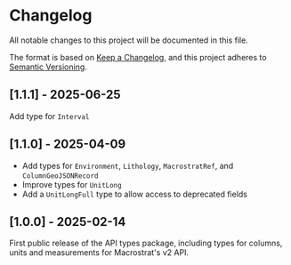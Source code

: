 # Changelog

All notable changes to this project will be documented in this file.

The format is based on [Keep a Changelog](https://keepachangelog.com/en/1.0.0/),
and this project adheres to
[Semantic Versioning](https://semver.org/spec/v2.0.0.html).

## [1.1.1] - 2025-06-25

Add type for `Interval`

## [1.1.0] - 2025-04-09

- Add types for `Environment`, `Lithology`, `MacrostratRef`, and
  `ColumnGeoJSONRecord`
- Improve types for `UnitLong`
- Add a `UnitLongFull` type to allow access to deprecated fields

## [1.0.0] - 2025-02-14

First public release of the API types package, including types for columns,
units and measurements for Macrostrat's v2 API.
